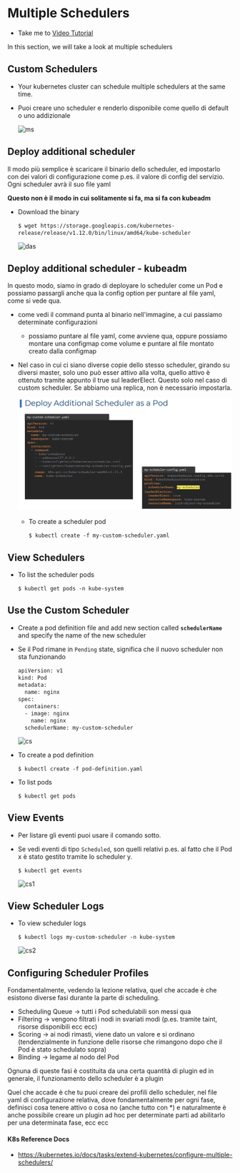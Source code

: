 # Multiple Schedulers 
  - Take me to [Video Tutorial](https://kodekloud.com/topic/multiple-schedulers/)

In this section, we will take a look at multiple schedulers

## Custom Schedulers
- Your kubernetes cluster can schedule multiple schedulers at the same time.
- Puoi creare uno scheduler e renderlo disponibile come quello di default o uno addizionale

  ![ms](../../images/ms.PNG)
  
## Deploy additional scheduler

Il modo più semplice è scaricare il binario dello scheduler, ed impostarlo con dei valori di configurazione
come p.es. il valore di config del servizio. Ogni scheduler avrà il suo file yaml

**Questo non è il modo in cui solitamente si fa, ma si fa con kubeadm**

- Download the binary
  ```
  $ wget https://storage.googleapis.com/kubernetes-release/release/v1.12.0/bin/linux/amd64/kube-scheduler
  ```
  ![das](../../images/das.PNG)
  
## Deploy additional scheduler - kubeadm

  In questo modo, siamo in grado di deployare lo scheduler come un Pod e possiamo passargli anche qua la config option
per puntare al file yaml, come si vede qua. 
- come vedi il command punta al binario nell'immagine, a cui passiamo determinate configurazioni
  - possiamo puntare al file yaml, come avviene qua, oppure possiamo montare una configmap come volume e puntare
  al file montato creato dalla configmap
- Nel caso in cui ci siano diverse copie dello stesso scheduler, girando
su diversi master, solo uno può esser attivo alla volta, quello attivo è ottenuto tramite appunto il true sul leaderElect.
Questo solo nel caso di custom scheduler. Se abbiamo una replica, non è necessario impostarla.
   
  ![das](../../images/scheduler_pod.PNG)
  
  - To create a scheduler pod
    ```
    $ kubectl create -f my-custom-scheduler.yaml
    ```
  
## View Schedulers
- To list the scheduler pods
  ```
  $ kubectl get pods -n kube-system
  ```

## Use the Custom Scheduler
- Create a pod definition file and add new section called **`schedulerName`** and specify the name of the new scheduler
- Se il Pod rimane in `Pending` state, significa che il nuovo scheduler non sta funzionando
  ```
  apiVersion: v1
  kind: Pod
  metadata:
    name: nginx
  spec:
    containers:
    - image: nginx
      name: nginx
    schedulerName: my-custom-scheduler
  ```
  ![cs](../../images/cs.png)
  
- To create a pod definition
  ```
  $ kubectl create -f pod-definition.yaml
  ```
- To list pods
  ```
  $ kubectl get pods
  ```

## View Events
- Per listare gli eventi puoi usare il comando sotto.
- Se vedi eventi di tipo `Scheduled`, son quelli relativi p.es. al fatto che il Pod x è stato
gestito tramite lo scheduler y.

  ```
  $ kubectl get events
  ```
  ![cs1](../../images/cs1.PNG)
  
## View Scheduler Logs
- To view scheduler logs
  ```
  $ kubectl logs my-custom-scheduler -n kube-system
  ```
  ![cs2](../../images/cs2.PNG)

## Configuring Scheduler Profiles

Fondamentalmente, vedendo la lezione relativa, quel che accade è che esistono diverse fasi durante la parte di 
scheduling.
- Scheduling Queue -> tutti i Pod schedulabili son messi qua
- Filtering -> vengono filtrati i nodi in svariati modi (p.es. tramite taint, risorse disponibili ecc ecc)
- Scoring -> ai nodi rimasti, viene dato un valore e si ordinano (tendenzialmente in funzione delle risorse
che rimangono dopo che il Pod è stato schedulato sopra)
- Binding -> legame al nodo del Pod

Ognuna di queste fasi è costituita da una certa quantità di plugin ed in generale, il funzionamento dello scheduler
è a plugin

Quel che accade è che tu puoi creare dei profili dello scheduler, nel file yaml di configurazione relativa, 
dove fondamentalmente per ogni fase, definisci cosa tenere attivo o cosa no (anche tutto con *) e naturalmente
è anche possibile creare un plugin ad hoc per determinate parti ad abilitarlo per una determinata fase, ecc ecc
  
#### K8s Reference Docs
- https://kubernetes.io/docs/tasks/extend-kubernetes/configure-multiple-schedulers/


